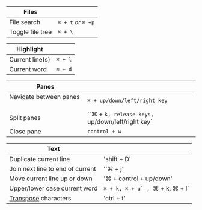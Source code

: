 
|Files||
|--|--|
|File search| `⌘ + t` *or* `⌘ +p` |
|Toggle file tree |`⌘ + \` |

|Highlight||
|--|--|
|Current line(s)|`⌘ + l`|
|Current word|`⌘ + d`|

|Panes||
|--|--|
|Navigate between panes    |`⌘ + up/down/left/right key`|
|Split panes    |``⌘ + k`, release keys, `up/down/left/right key`|
|Close pane    |`control + w`|


|Text||
|--|--|
|Duplicate current line|'shift + D'|
|Join next line to end of current|''⌘ + j'|
|Move current line up or down|'⌘ + control + up/down'|
|Upper/lower case current word|``⌘ + k, ⌘ + u` , ``⌘ + k, ⌘ + l`|
|[Transpose](https://discuss.atom.io/t/why-do-we-need-feature-like-transpose-character/18090) characters | 'ctrl + t'|
